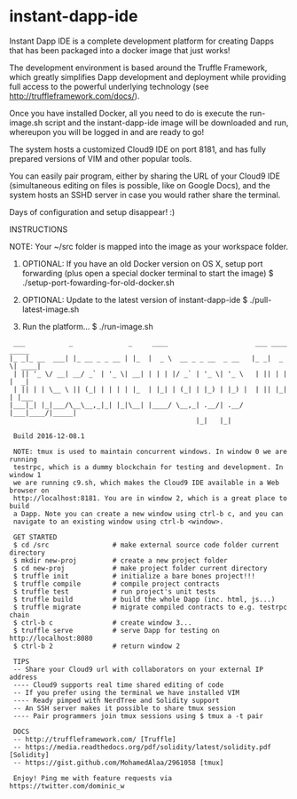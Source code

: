 # instant-dapp-ide
Instant Dapp IDE is a complete development platform for creating Dapps that has
been packaged into a docker image that just works!

The development environment is based around the Truffle Framework, which
greatly simplifies Dapp development and deployment while providing full access
to the powerful underlying technology (see http://truffleframework.com/docs/).

Once you have installed Docker, all you need to do is execute the run-image.sh
script and the instant-dapp-ide image will be downloaded and run, whereupon
you will be logged in and are ready to go!

The system hosts a customized Cloud9 IDE on port 8181, and has fully prepared
versions of VIM and other popular tools. 

You can easily pair program, either by sharing the URL of your Cloud9 IDE
(simultaneous editing on files is possible, like on Google Docs), and the
system hosts an SSHD server in case you would rather share the terminal.

Days of configuration and setup disappear! :)
  
INSTRUCTIONS 
  
NOTE: Your ~/src folder is mapped into the image as your workspace folder.

1. OPTIONAL: If you have an old Docker version on OS X, setup port forwarding
   (plus open a special docker terminal to start the image)
$ ./setup-port-fowarding-for-old-docker.sh  
  
2. OPTIONAL: Update to the latest version of instant-dapp-ide
$ ./pull-latest-image.sh  

3. Run the platform...
$ ./run-image.sh  
```
 ___           _              _     ____                      ___ ____  _____ 
|_ _|_ __  ___| |_ __ _ _ __ | |_  |  _ \  __ _ _ __  _ __   |_ _|  _ \| ____|
 | || '_ \/ __| __/ _` | '_ \| __| | | | |/ _` | '_ \| '_ \   | || | | |  _|  
 | || | | \__ \ || (_| | | | | |_  | |_| | (_| | |_) | |_) |  | || |_| | |___ 
|___|_| |_|___/\__\__,_|_| |_|\__| |____/ \__,_| .__/| .__/  |___|____/|_____|
                                               |_|   |_|                      

 Build 2016-12-08.1
 
 NOTE: tmux is used to maintain concurrent windows. In window 0 we are running
 testrpc, which is a dummy blockchain for testing and development. In window 1
 we are running c9.sh, which makes the Cloud9 IDE available in a Web browser on
 http://localhost:8181. You are in window 2, which is a great place to build
 a Dapp. Note you can create a new window using ctrl-b c, and you can
 navigate to an existing window using ctrl-b <window>.
 
 GET STARTED
 $ cd /src                # make external source code folder current directory
 $ mkdir new-proj         # create a new project folder
 $ cd new-proj            # make project folder current directory
 $ truffle init           # initialize a bare bones project!!!
 $ truffle compile        # compile project contracts
 $ truffle test           # run project's unit tests
 $ truffle build          # build the whole Dapp (inc. html, js...)
 $ truffle migrate        # migrate compiled contracts to e.g. testrpc chain
 $ ctrl-b c               # create window 3...
 $ truffle serve          # serve Dapp for testing on http://localhost:8080
 $ ctrl-b 2               # return window 2
 
 TIPS
 -- Share your Cloud9 url with collaborators on your external IP address
 ---- Cloud9 supports real time shared editing of code
 -- If you prefer using the terminal we have installed VIM
 ---- Ready pimped with NerdTree and Solidity support
 -- An SSH server makes it possible to share tmux session
 ---- Pair programmers join tmux sessions using $ tmux a -t pair
 
 DOCS
 -- http://truffleframework.com/ [Truffle]
 -- https://media.readthedocs.org/pdf/solidity/latest/solidity.pdf [Solidity]
 -- https://gist.github.com/MohamedAlaa/2961058 [tmux]
 
 Enjoy! Ping me with feature requests via https://twitter.com/dominic_w
```
